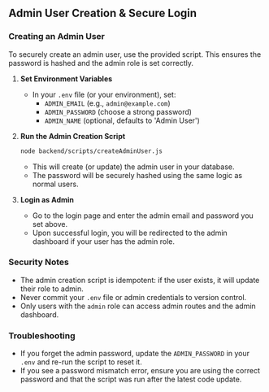 

## Admin User Creation & Secure Login

### Creating an Admin User

To securely create an admin user, use the provided script. This ensures the password is hashed and the admin role is set correctly.

1. **Set Environment Variables**
   - In your `.env` file (or your environment), set:
     - `ADMIN_EMAIL` (e.g., `admin@example.com`)
     - `ADMIN_PASSWORD` (choose a strong password)
     - `ADMIN_NAME` (optional, defaults to 'Admin User')

2. **Run the Admin Creation Script**
   ```bash
   node backend/scripts/createAdminUser.js
   ```
   - This will create (or update) the admin user in your database.
   - The password will be securely hashed using the same logic as normal users.

3. **Login as Admin**
   - Go to the login page and enter the admin email and password you set above.
   - Upon successful login, you will be redirected to the admin dashboard if your user has the admin role.

### Security Notes
- The admin creation script is idempotent: if the user exists, it will update their role to admin.
- Never commit your `.env` file or admin credentials to version control.
- Only users with the `admin` role can access admin routes and the admin dashboard.

### Troubleshooting
- If you forget the admin password, update the `ADMIN_PASSWORD` in your `.env` and re-run the script to reset it.
- If you see a password mismatch error, ensure you are using the correct password and that the script was run after the latest code update.
